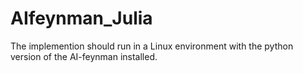 # AIfeynman_Julia
The implemention should run in a Linux environment with the python version of the AI-feynman installed. 
